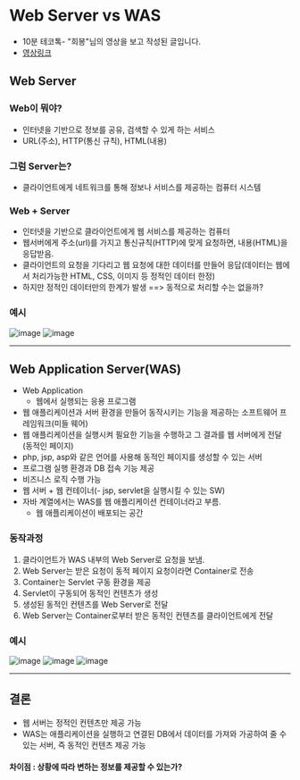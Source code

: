 # Web Server vs WAS
* 10분 테코톡- "희봉"님의 영상을 보고 작성된 글입니다.
* [영상링크](https://www.youtube.com/watch?v=NyhbNtOq0Bc&ab_channel=%EC%9A%B0%EC%95%84%ED%95%9CTech)

## Web Server
### Web이 뭐야?
* 인터넷을 기반으로 정보를 공유, 검색할 수 있게 하는 서비스
* URL(주소), HTTP(통신 규칙), HTML(내용)
### 그럼 Server는?
* 클라이언트에게 네트워크를 통해 정보나 서비스를 제공하는 컴퓨터 시스템

### Web + Server
* 인터넷을 기반으로 클라이언트에게 웹 서비스를 제공하는 컴퓨터
* 웹서버에게 주소(url)를 가지고 통신규칙(HTTP)에 맞게 요청하면, 내용(HTML)을 응답받음.
* 클라이언트의 요청을 기다리고 웹 요청에 대한 데이터를 만들어 응답(데이터는 웹에서 처리가능한 HTML, CSS, 이미지 등 정적인 데이터 한정)
* 하지만 정적인 데이터만의 한계가 발생 ==> 동적으로 처리할 수는 없을까?

### 예시
![image](https://user-images.githubusercontent.com/60773356/125455025-3dcef2f9-63bb-42e8-b117-7e0db513a5ee.png)
![image](https://user-images.githubusercontent.com/60773356/125455080-390a52eb-fb42-467e-807b-c613384205b0.png)


--------------------
## Web Application Server(WAS)
* Web Application
  - 웹에서 실행되는 응용 프로그램
* 웹 애플리케이션과 서버 환경을 만들어 동작시키는 기능을 제공하는 소프트웨어 프레임워크(미들 웨어)
* 웹 애플리케이션을 실행시켜 필요한 기능을 수행하고 그 결과를 웹 서버에게 전달(동적인 페이지)
* php, jsp, asp와 같은 언어를 사용해 동적인 페이지를 생성할 수 있는 서버
* 프로그램 실행 환경과 DB 접속 기능 제공
* 비즈니스 로직 수행 가능
* 웹 서버 + 웹 컨테이너(- jsp, servlet을 실행시킬 수 있는 SW)
* 자바 계열에서는 WAS를 웹 애플리케이션 컨테이너라고 부름.
  - 웹 애플리케이션이 배포되는 공간

### 동작과정
1. 클라이언트가 WAS 내부의 Web Server로 요청을 보냄.
2. Web Server는 받은 요청이 동적 페이지 요청이라면 Container로 전송
3. Container는 Servlet 구동 환경을 제공
4. Servlet이 구동되어 동적인 컨텐츠가 생성
5. 생성된 동적인 컨텐츠를 Web Server로 전달
6. Web Server는 Container로부터 받은 동적인 컨텐츠를 클라이언트에게 전달

### 예시
![image](https://user-images.githubusercontent.com/60773356/125455154-30d917ea-479c-4597-80a2-5c5b8f424493.png)
![image](https://user-images.githubusercontent.com/60773356/125455193-e9403886-63ab-4f86-82bb-3d1d26d4fd55.png)
![image](https://user-images.githubusercontent.com/60773356/125455215-eb6d232f-f94a-457e-92d4-eb74cf4fe731.png)

----------------------
## 결론
* 웹 서버는 정적인 컨텐츠만 제공 가능
* WAS는 애플리케이션을 실행하고 연결된 DB에서 데이터를 가져와 가공하여 줄 수 있는 서버, 즉 동적인 컨텐츠 제공 가능
#### 차이점 : 상황에 따라 변하는 정보를 제공할 수 있는가?




